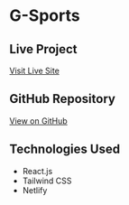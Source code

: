 #  G-Sports

##  Live Project
  [Visit Live Site](https://g-sports-jonayet.netlify.app/)

##  GitHub Repository
  [View on GitHub](https://github.com/jonayethossen/g-sports)

##  Technologies Used
- React.js
- Tailwind CSS
- Netlify

